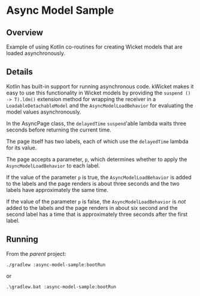 Async Model Sample
==================

Overview
--------

Example of using Kotlin co-routines for creating Wicket models that are loaded
asynchronously.

Details
-------

Kotlin has built-in support for running asynchronous code. kWicket makes it easy to
use this functionality in Wicket models by providing the `suspend () -> T).ldm()` extension method
for wrapping the receiver in a `LoadableDetachableModel` and the `AsyncModelLoadBehavior` 
for evaluating the model values asynchronously.

In the AsyncPage class, the `delayedTime` `suspend`'able lambda waits three seconds before returning the current time.

The page itself has two labels, each of which use the `delayedTime` lambda for its value. 

The page accepts a parameter, `p`, which determines whether to apply the `AsyncModelLoadBehavior` to each label.

If the value of the parameter `p` is true, the `AsyncModelLoadBehavior` is added to the labels and the page renders
is about three seconds and the two labels have approximately the same time.

If the value of the parameter `p` is false, the `AsyncModelLoadBehavior` is _not_ added to the labels
and the page renders in about six second and the second label has a time that is approximately three seconds
after the first label.

Running
-------

From the _parent_ project:

`./gradlew :async-model-sample:bootRun`

or

`.\gradlew.bat :async-model-sample:bootRun`
